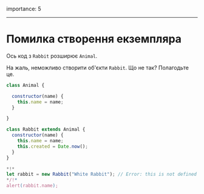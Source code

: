 importance: 5

---

# Помилка створення екземпляра

Ось код з `Rabbit` розширює `Animal`.

На жаль, неможливо створити об'єкти `Rabbit`. Що не так? Полагодьте це.
```js run
class Animal {

  constructor(name) {
    this.name = name;
  }

}

class Rabbit extends Animal {
  constructor(name) {  
    this.name = name;
    this.created = Date.now();
  }
}

*!*
let rabbit = new Rabbit("White Rabbit"); // Error: this is not defined
*/!*
alert(rabbit.name);
```
